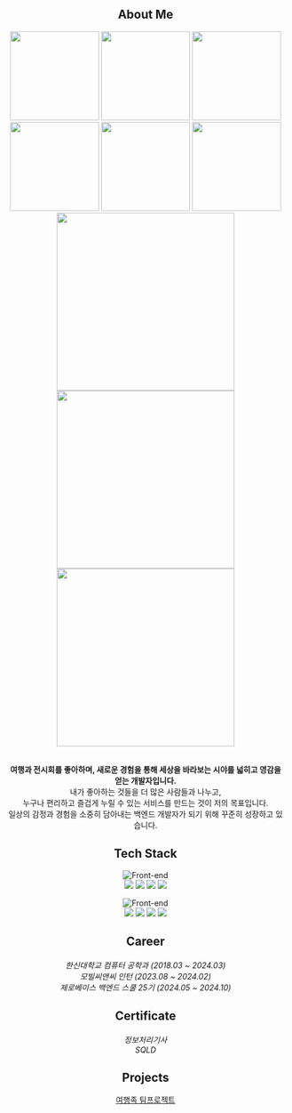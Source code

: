 <div align="center">

<h2 align="center"> About Me </h2>

<div align="center">
  <!-- 1번째 줄 -->
  <img src="https://github.com/user-attachments/assets/e0076733-a72d-4ec6-a80b-4e7d739d7204" width="160"/>  
  <img src="https://github.com/user-attachments/assets/e4415c2b-510b-4182-a67c-158be58d4e5c" width="160"/>
  <img src="https://github.com/user-attachments/assets/32211023-4b3a-4f55-bde3-6fd02b0fa588" width="160"/>
  <img src="https://github.com/user-attachments/assets/45b849ab-99da-45c3-9469-4bf2f6e901d1" width="160"/>
  <img src="https://github.com/user-attachments/assets/af547533-95f0-4a77-aa5c-ebca5c383e00" width="160"/>
  <img src="https://github.com/user-attachments/assets/8827cee9-0caf-43dc-87b2-398d61625cbb" width="160"/>
    <img src="https://github.com/user-attachments/assets/53793aa8-7fff-4fe1-990e-586fc055694f" width="320"/>
      <img src="https://github.com/user-attachments/assets/53793aa8-7fff-4fe1-990e-586fc055694f" width="320"/>
      <img src="https://github.com/user-attachments/assets/53793aa8-7fff-4fe1-990e-586fc055694f" width="320"/>
</div>


<br>
<p><b>여행과 전시회를 좋아하며, 새로운 경험을 통해 세상을 바라보는 시야를 넓히고 영감을 얻는 개발자입니다.</b><br>
내가 좋아하는 것들을 더 많은 사람들과 나누고,<br>
누구나 편리하고 즐겁게 누릴 수 있는 서비스를 만드는 것이 저의 목표입니다.<br>
일상의 감정과 경험을 소중히 담아내는 백엔드 개발자가 되기 위해 꾸준히 성장하고 있습니다.</p>

<h2 align="center"> Tech Stack </h2>

![Front-end](https://skillicons.dev/icons?i=java,spring,mysql)<br>
<img src="https://img.shields.io/badge/Java-59666C?style=for-the-badge&logo=Spring&logoColor=white"/>
<img src="https://img.shields.io/badge/Spring Boot-59666C?style=for-the-badge&logo=SpringBoot&logoColor=white"/>
<img src="https://img.shields.io/badge/JPA-59666C?style=for-the-badge&logo=Spring&logoColor=white"/>
<img src="https://img.shields.io/badge/Mysql-59666C?style=for-the-badge&logo=MySql&logoColor=white"/><br>

![Front-end](https://skillicons.dev/icons?i=idea,postman,gradle,git)<br>
<img src="https://img.shields.io/badge/IntelliJ-59666C?style=for-the-badge&logo=IntelliJ IDEA&logoColor=white"/>
<img src="https://img.shields.io/badge/Postman-59666C?style=for-the-badge&logo=Postman&logoColor=white"/>
<img src="https://img.shields.io/badge/Gradle-59666C?style=for-the-badge&logo=Gradle&logoColor=white">
<img src="https://img.shields.io/badge/git-59666C?style=for-the-badge&logo=git&logoColor=white">

<h2 align="center"> Career </h2>

<h5 align="center">
    <span style="font-weight:normal;">한신대학교 컴퓨터 공학과 (2018.03 ~ 2024.03) </span><br>
    <span style="font-weight:normal;">모빌씨앤씨 인턴 (2023.08 ~ 2024.02) </span><br>
    <span style="font-weight:normal;">제로베이스 백엔드 스쿨 25기 (2024.05 ~ 2024.10) </span>
</h5>

<h2 align="center"> Certificate </h2>

<h5 align="center">
  <span style="font-weight:normal;">정보처리기사</span><br>
  <span style="font-weight:normal;">SQLD</span><br>
</h5>

<h2 align="center"> Projects </h2>

[여행족 팀프로젝트](https://github.com/Travel-Tribe)<br><br>

</div>
